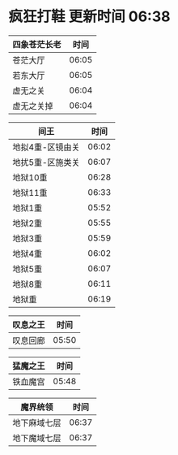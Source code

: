 # 疯狂打鞋 更新时间 06:38

| 四象苍茫长老   | 时间    |
|--------|-------|
| 苍茫大厅 | 06:05 |
| 若东大厅 | 06:05 |
| 虚无之关 | 06:04 |
| 虚无之关掉 | 06:04 |

| 间王   | 时间    |
|--------|-------|
| 地拟4重-区镜由关 | 06:02 |
| 地扰5重-区施类关 | 06:07 |
| 地狱10重 | 06:28 |
| 地狱11重 | 06:33 |
| 地狱1重 | 05:52 |
| 地狱2重 | 05:55 |
| 地狱3重 | 05:59 |
| 地狱4重 | 06:02 |
| 地狱5重 | 06:07 |
| 地狱8重 | 06:11 |
| 地狱重 | 06:19 |

| 叹息之王   | 时间    |
|--------|-------|
| 叹息回廊 | 05:50 |

| 猛魔之王   | 时间    |
|--------|-------|
| 铁血魔宫 | 05:48 |

| 魔界统领   | 时间    |
|--------|-------|
| 地下麻域七层 | 06:37 |
| 地下魔域七层 | 06:37 |